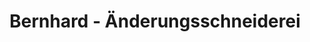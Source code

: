 ---
title: "Bernhard - Änderungsschneiderei"
url: /augsburg/bernhard-aenderungsschneiderei/
shop: Schneiderei
---